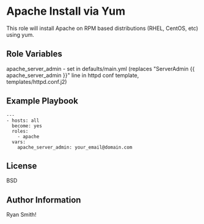 Apache Install via Yum
=========

This role will install Apache on RPM based distributions (RHEL, CentOS, etc) using yum.

Role Variables
--------------

apache_server_admin - set in defaults/main.yml (replaces "ServerAdmin {{ apache_server_admin }}" line in httpd conf template, templates/httpd.conf.j2)

Example Playbook
----------------

```
---
- hosts: all
  become: yes
  roles:
    - apache
  vars: 
    apache_server_admin: your_email@domain.com
```

License
-------

BSD

Author Information
------------------

Ryan Smith!
